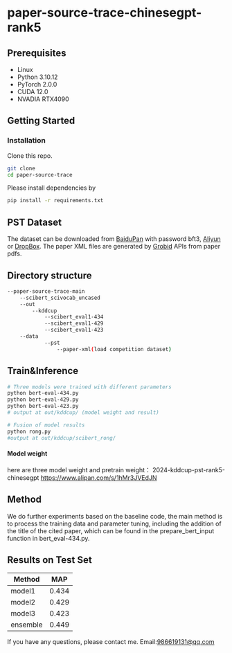 # paper-source-trace-chinesegpt-rank5

## Prerequisites
- Linux
- Python 3.10.12
- PyTorch 2.0.0
- CUDA 12.0
- NVADIA RTX4090

## Getting Started

### Installation

Clone this repo.

```bash
git clone 
cd paper-source-trace
```

Please install dependencies by

```bash
pip install -r requirements.txt
```

## PST Dataset
The dataset can be downloaded from [BaiduPan](https://pan.baidu.com/s/1I_HZXBx7U0UsRHJL5JJagw?pwd=bft3) with password bft3, [Aliyun](https://open-data-set.oss-cn-beijing.aliyuncs.com/oag-benchmark/kddcup-2024/PST/PST.zip) or [DropBox](https://www.dropbox.com/scl/fi/namx1n55xzqil4zbkd5sv/PST.zip?rlkey=impcbm2acqmqhurv2oj0xxysx&dl=1).
The paper XML files are generated by [Grobid](https://grobid.readthedocs.io/en/latest/Introduction/) APIs from paper pdfs.

## Directory structure
```bash
--paper-source-trace-main
	--scibert_scivocab_uncased
	--out
		--kddcup
			--scibert_eval1-434
			--scibert_eval1-429
			--scibert_eval1-423
	--data
    		--pst
    			--paper-xml(load competition dataset)
```

##  Train&Inference

```bash
# Three models were trained with different parameters
python bert-eval-434.py
python bert-eval-429.py
python bert-eval-423.py
# output at out/kddcup/ (model weight and result)

# Fusion of model results
python rong.py
#output at out/kddcup/scibert_rong/
```

#### Model weight

here are three model weight and pretrain weight： 2024-kddcup-pst-rank5-chinesegpt https://www.alipan.com/s/1hMr3JVEdJN 

## Method

We do further experiments based on the baseline code, the main method is to process the training data and parameter tuning, including the addition of the title of the cited paper, which can be found in the prepare_bert_input function in bert_eval-434.py.

## Results on Test Set

| Method   | MAP   |
| -------- | ----- |
| model1   | 0.434 |
| model2   | 0.429 |
| model3   | 0.423 |
| ensemble | 0.449 |

If you have any questions, please contact me. Email:986619131@qq.com

